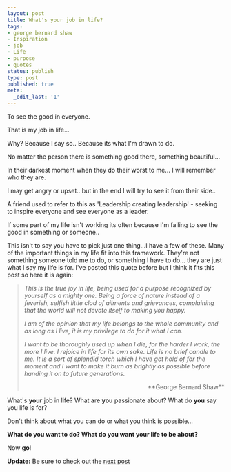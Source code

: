 ```yaml
---
layout: post
title: What's your job in life?
tags:
- george bernard shaw
- Inspiration
- job
- Life
- purpose
- quotes
status: publish
type: post
published: true
meta:
  _edit_last: '1'
---
```

To see the good in everyone.

That is my job in life...



Why? Because I say so.. Because its what I'm drawn to do.



No matter the person there is something good there, something beautiful...

In their darkest moment when they do their worst to me... I will remember who they are.

I may get angry or upset.. but in the end I will try to see it from their side..

A friend used to refer to this as 'Leadership creating leadership' - seeking to inspire everyone and see everyone as a leader.



If some part of my life isn't working its often because I'm failing to see the good in something or someone..



This isn't to say you have to pick just one thing...I have a few of these. Many of the important things in my life fit into this framework. They're not something someone told me to do, or something I have to do... they are just what I say my life is for. I've posted this quote before but I think it fits this post so here it is again:

<blockquote>

<p style="text-align: left;"><em>This is the true joy in life, being used for a purpose recognized by yourself as a mighty one. Being a force of nature instead of a feverish, selfish little clod of ailments and grievances, complaining that the world will not devote itself to making you happy.</em></p>

<p style="text-align: left;"><em>I am of the opinion that my life belongs to the whole community and as long as I live, it is my privilege to do for it what I can.</em></p>

<p style="text-align: left;"><em>I want to be thoroughly used up when I die, for the harder I work, the more I live. I rejoice in life for its own sake. Life is no brief candle to me. It is a sort of splendid torch which I have got hold of for the moment and I want to make it burn as brightly as possible before handing it on to future generations.</em></p>

<p style="text-align: right;">**George Bernard Shaw**</p>

</blockquote>

What's **your** job in life? What are **you** passionate about? What do **you** say you life is for?



Don't think about what you can do or what you think is possible...

**What do you want to do? What do you want your life to be about?**



Now **go**!



**Update:** Be sure to check out the <a title="Calling bullshit" href="http://blog.robbiemackay.com/2009/04/07/calling-bullshit/">next post</a>
